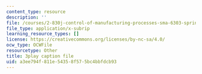 ```yaml
---
content_type: resource
description: ''
file: /courses/2-830j-control-of-manufacturing-processes-sma-6303-spring-2008/a3ee794f811e54358f575bc4bbfdcb93_0INq0CFpXpo.vtt
file_type: application/x-subrip
learning_resource_types: []
license: https://creativecommons.org/licenses/by-nc-sa/4.0/
ocw_type: OCWFile
resourcetype: Other
title: 3play caption file
uid: a3ee794f-811e-5435-8f57-5bc4bbfdcb93
---
```

